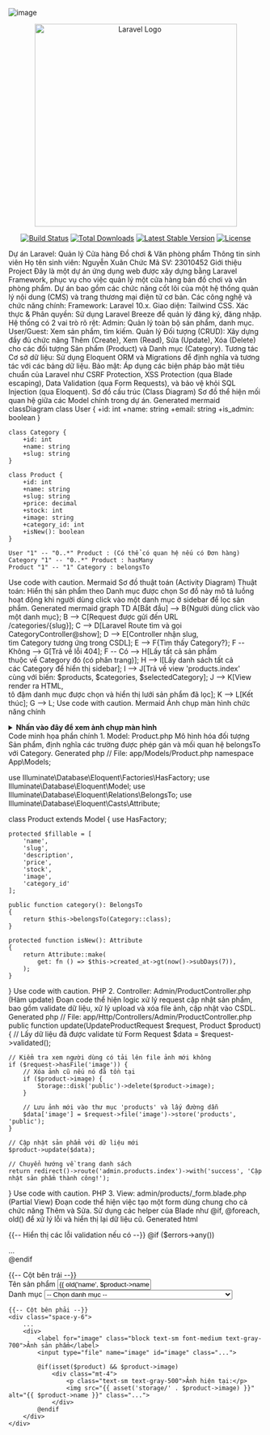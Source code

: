 ![image](https://github.com/user-attachments/assets/0eb0a89f-6ec8-4885-852e-7051cf873f65)<p align="center"><a href="https://laravel.com" target="_blank"><img src="https://raw.githubusercontent.com/laravel/art/master/logo-lockup/5%20SVG/2%20CMYK/1%20Full%20Color/laravel-logolockup-cmyk-red.svg" width="400" alt="Laravel Logo"></a></p>

<p align="center">
<a href="https://github.com/laravel/framework/actions"><img src="https://github.com/laravel/framework/workflows/tests/badge.svg" alt="Build Status"></a>
<a href="https://packagist.org/packages/laravel/framework"><img src="https://img.shields.io/packagist/dt/laravel/framework" alt="Total Downloads"></a>
<a href="https://packagist.org/packages/laravel/framework"><img src="https://img.shields.io/packagist/v/laravel/framework" alt="Latest Stable Version"></a>
<a href="https://packagist.org/packages/laravel/framework"><img src="https://img.shields.io/packagist/l/laravel/framework" alt="License"></a>
</p>

Dự án Laravel: Quản lý Cửa hàng Đồ chơi & Văn phòng phẩm
Thông tin sinh viên
Họ tên sinh viên: Nguyễn Xuân Chức
Mã SV: 23010452
Giới thiệu Project
Đây là một dự án ứng dụng web được xây dựng bằng Laravel Framework, phục vụ cho việc quản lý một cửa hàng bán đồ chơi và văn phòng phẩm. Dự án bao gồm các chức năng cốt lõi của một hệ thống quản lý nội dung (CMS) và trang thương mại điện tử cơ bản.
Các công nghệ và chức năng chính:
Framework: Laravel 10.x.
Giao diện: Tailwind CSS.
Xác thực & Phân quyền: Sử dụng Laravel Breeze để quản lý đăng ký, đăng nhập. Hệ thống có 2 vai trò rõ rệt:
Admin: Quản lý toàn bộ sản phẩm, danh mục.
User/Guest: Xem sản phẩm, tìm kiếm.
Quản lý Đối tượng (CRUD): Xây dựng đầy đủ chức năng Thêm (Create), Xem (Read), Sửa (Update), Xóa (Delete) cho các đối tượng Sản phẩm (Product) và Danh mục (Category).
Tương tác Cơ sở dữ liệu: Sử dụng Eloquent ORM và Migrations để định nghĩa và tương tác với các bảng dữ liệu.
Bảo mật: Áp dụng các biện pháp bảo mật tiêu chuẩn của Laravel như CSRF Protection, XSS Protection (qua Blade escaping), Data Validation (qua Form Requests), và bảo vệ khỏi SQL Injection (qua Eloquent).
Sơ đồ cấu trúc (Class Diagram)
Sơ đồ thể hiện mối quan hệ giữa các Model chính trong dự án.
Generated mermaid
classDiagram
    class User {
        +id: int
        +name: string
        +email: string
        +is_admin: boolean
    }

    class Category {
        +id: int
        +name: string
        +slug: string
    }

    class Product {
        +id: int
        +name: string
        +slug: string
        +price: decimal
        +stock: int
        +image: string
        +category_id: int
        +isNew(): boolean
    }

    User "1" -- "0..*" Product : (Có thể có quan hệ nếu có Đơn hàng)
    Category "1" -- "0..*" Product : hasMany
    Product "1" -- "1" Category : belongsTo
Use code with caution.
Mermaid
Sơ đồ thuật toán (Activity Diagram)
Thuật toán: Hiển thị sản phẩm theo Danh mục được chọn
Sơ đồ này mô tả luồng hoạt động khi người dùng click vào một danh mục ở sidebar để lọc sản phẩm.
Generated mermaid
graph TD
    A[Bắt đầu] --> B{Người dùng click vào một danh mục};
    B --> C[Request được gửi đến URL<br>/categories/{slug}];
    C --> D[Laravel Route tìm và gọi<br>CategoryController@show];
    D --> E[Controller nhận slug,<br>tìm Category tương ứng trong CSDL];
    E --> F{Tìm thấy Category?};
    F -- Không --> G[Trả về lỗi 404];
    F -- Có --> H[Lấy tất cả sản phẩm<br>thuộc về Category đó (có phân trang)];
    H --> I[Lấy danh sách tất cả<br>các Category để hiển thị sidebar];
    I --> J[Trả về view 'products.index'<br>cùng với biến: $products, $categories, $selectedCategory];
    J --> K[View render ra HTML,<br>tô đậm danh mục được chọn và hiển thị lưới sản phẩm đã lọc];
    K --> L[Kết thúc];
    G --> L;
Use code with caution.
Mermaid
Ảnh chụp màn hình chức năng chính
<details>
<summary><strong>Nhấn vào đây để xem ảnh chụp màn hình</strong></summary>
1. Trang chủ với Slider và Sản phẩm mới
![alt text](URL_ANH_TRANG_CHU_CUA_BAN)
2. Trang danh sách sản phẩm với Sidebar lọc danh mục
![alt text](URL_ANH_TRANG_SAN_PHAM_CUA_BAN)
3. Trang quản lý sản phẩm (Admin)
![alt text](URL_ANH_ADMIN_PRODUCT_INDEX_CUA_BAN)
4. Form Sửa sản phẩm với đầy đủ thông tin (Admin)
![alt text](URL_ANH_ADMIN_PRODUCT_EDIT_CUA_BAN)
5. Trang quản lý danh mục (Admin)
![alt text](URL_ANH_ADMIN_CATEGORY_INDEX_CUA_BAN)
</details>
Code minh họa phần chính
1. Model: Product.php
Mô hình hóa đối tượng Sản phẩm, định nghĩa các trường được phép gán và mối quan hệ belongsTo với Category.
Generated php
// File: app/Models/Product.php
namespace App\Models;

use Illuminate\Database\Eloquent\Factories\HasFactory;
use Illuminate\Database\Eloquent\Model;
use Illuminate\Database\Eloquent\Relations\BelongsTo;
use Illuminate\Database\Eloquent\Casts\Attribute;

class Product extends Model
{
    use HasFactory;

    protected $fillable = [
        'name',
        'slug',
        'description',
        'price',
        'stock',
        'image',
        'category_id'
    ];

    public function category(): BelongsTo
    {
        return $this->belongsTo(Category::class);
    }

    protected function isNew(): Attribute
    {
        return Attribute::make(
            get: fn () => $this->created_at->gt(now()->subDays(7)),
        );
    }
}
Use code with caution.
PHP
2. Controller: Admin/ProductController.php (Hàm update)
Đoạn code thể hiện logic xử lý request cập nhật sản phẩm, bao gồm validate dữ liệu, xử lý upload và xóa file ảnh, cập nhật vào CSDL.
Generated php
// File: app/Http/Controllers/Admin/ProductController.php
public function update(UpdateProductRequest $request, Product $product)
{
    // Lấy dữ liệu đã được validate từ Form Request
    $data = $request->validated();

    // Kiểm tra xem người dùng có tải lên file ảnh mới không
    if ($request->hasFile('image')) {
        // Xóa ảnh cũ nếu nó đã tồn tại
        if ($product->image) {
            Storage::disk('public')->delete($product->image);
        }
        
        // Lưu ảnh mới vào thư mục 'products' và lấy đường dẫn
        $data['image'] = $request->file('image')->store('products', 'public');
    }

    // Cập nhật sản phẩm với dữ liệu mới
    $product->update($data);

    // Chuyển hướng về trang danh sách
    return redirect()->route('admin.products.index')->with('success', 'Cập nhật sản phẩm thành công!');
}
Use code with caution.
PHP
3. View: admin/products/_form.blade.php (Partial View)
Đoạn code thể hiện việc tạo một form dùng chung cho cả chức năng Thêm và Sửa. Sử dụng các helper của Blade như @if, @foreach, old() để xử lý lỗi và hiển thị lại dữ liệu cũ.
Generated html
<!-- File: resources/views/admin/products/_form.blade.php -->

{{-- Hiển thị các lỗi validation nếu có --}}
@if ($errors->any())
    <div class="bg-red-100 border border-red-400 text-red-700 px-4 py-3 rounded relative mb-4">
        ...
    </div>
@endif

<div class="grid grid-cols-1 md:grid-cols-2 gap-6">
    {{-- Cột bên trái --}}
    <div class="space-y-6">
        <div>
            <label for="name" class="block text-sm font-medium text-gray-700">Tên sản phẩm</label>
            <input type="text" name="name" id="name" value="{{ old('name', $product->name ?? '') }}" class="..." required>
        </div>
        <div>
            <label for="category_id" class="block text-sm font-medium text-gray-700">Danh mục</label>
            <select name="category_id" id="category_id" class="..." required>
                <option value="">-- Chọn danh mục --</option>
                @foreach($categories as $category)
                    <option value="{{ $category->id }}" @selected(old('category_id', $product->category_id ?? '') == $category->id)>
                        {{ $category->name }}
                    </option>
                @endforeach
            </select>
        </div>
    </div>

    {{-- Cột bên phải --}}
    <div class="space-y-6">
        ...
        <div>
            <label for="image" class="block text-sm font-medium text-gray-700">Ảnh sản phẩm</label>
            <input type="file" name="image" id="image" class="...">
            
            @if(isset($product) && $product->image)
                <div class="mt-4">
                    <p class="text-sm text-gray-500">Ảnh hiện tại:</p>
                    <img src="{{ asset('storage/' . $product->image) }}" alt="{{ $product->name }}" class="...">
                </div>
            @endif
        </div>
    </div>
</div>
